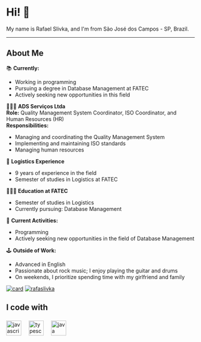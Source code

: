 <h1 align="left">Hi! 👋</h1>

<p align="left">My name is Rafael Slivka, and I'm from São José dos Campos - SP, Brazil.</p>

---

<h2 align="left">About Me</h2>

📚 **Currently:**  
- Working in programming  
- Pursuing a degree in Database Management at FATEC  
- Actively seeking new opportunities in this field

🧑🏻‍💼 **ADS Serviços Ltda**  
**Role:** Quality Management System Coordinator, ISO Coordinator, and Human Resources (HR)  
**Responsibilities:**  
- Managing and coordinating the Quality Management System  
- Implementing and maintaining ISO standards  
- Managing human resources

🚚 **Logistics Experience**  
- 9 years of experience in the field  
- Semester of studies in Logistics at FATEC

🧑🏻‍🎓 **Education at FATEC**  
- Semester of studies in Logistics  
- Currently pursuing: Database Management

🎯 **Current Activities:**  
- Programming  
- Actively seeking new opportunities in the field of Database Management

🕹️ **Outside of Work:**  
- Advanced in English  
- Passionate about rock music; I enjoy playing the guitar and drums  
- On weekends, I prioritize spending time with my girlfriend and family

[![card](https://github-readme-stats.vercel.app/api?username=rafaslivka&theme=Tokyonight)](https://github.com/anuraghazra/github-readme-stats)
[![rafaslivka](https://github-readme-stats.vercel.app/api/top-langs/?username=rafaslivka&layout=compact)](https://github.com/anuraghazra/github-readme-stats)

###

<h2 align="left">I code with</h2>

###

<div align="left">
  <img src="https://cdn.jsdelivr.net/gh/devicons/devicon/icons/javascript/javascript-original.svg" height="40" alt="javascript logo"  />
  <img width="12" />
  <img src="https://cdn.jsdelivr.net/gh/devicons/devicon/icons/typescript/typescript-original.svg" height="40" alt="typescript logo"  />
  <img width="12" />
  <img src="https://cdn.jsdelivr.net/gh/devicons/devicon/icons/java/java-original.svg" height="40" alt="java logo"  />
</div>

###
